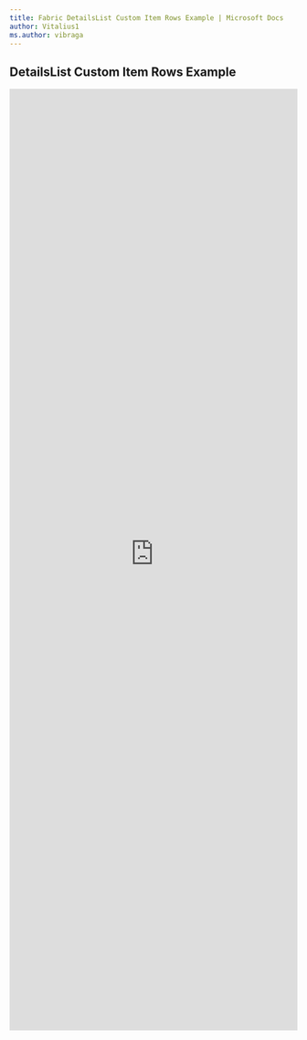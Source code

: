 ```yaml
---
title: Fabric DetailsList Custom Item Rows Example | Microsoft Docs
author: Vitalius1
ms.author: vibraga
---
```


## DetailsList Custom Item Rows Example

<iframe 
    title='DetailsList Custom Item Rows Example'
    src='https://fabricweb.z5.web.core.windows.net/pr-deploy-site/refs/heads/master/fabric-website-resources/dist/index.html#/examples/detailslist/customitemrows?docsExample=true'
    frameborder='no'
    height='1650'
    style='width: 100%;'
>